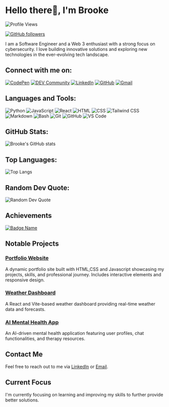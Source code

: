 # Hello there👋, I'm Brooke

![Profile Views](https://komarev.com/ghpvc/?username=brooke2384&color=blueviolet)

[![GitHub followers](https://img.shields.io/github/followers/brooke2384?label=Follow&style=social)](https://github.com/brooke2384)

I am a Software Engineer and a Web 3 enthusiast with a strong focus on cybersecurity. I love building innovative solutions and exploring new technologies in the ever-evolving tech landscape.

## Connect with me on:
[![CodePen](https://img.shields.io/badge/-CodePen-000?&logo=CodePen)](https://codepen.io/brooke2384)
[![DEV Community](https://img.shields.io/badge/-DEV.to-000?&logo=dev.to)](https://dev.to/brooke2384)
[![LinkedIn](https://img.shields.io/badge/-LinkedIn-0077B5?&logo=LinkedIn)](https://www.linkedin.com/in/darlene-b-0b8861236)
[![GitHub](https://img.shields.io/badge/-GitHub-000?&logo=GitHub)](https://github.com/brooke2384)
[![Gmail](https://img.shields.io/badge/-Gmail-D14836?&logo=Gmail)](mailto:darlenebridgete4@gmail.com)

## Languages and Tools:

![Python](https://img.shields.io/badge/-Python-000?&logo=Python)
![JavaScript](https://img.shields.io/badge/-JavaScript-000?&logo=JavaScript)
![React](https://img.shields.io/badge/-React-000?&logo=React)
![HTML](https://img.shields.io/badge/-HTML-000?&logo=HTML5)
![CSS](https://img.shields.io/badge/-CSS-000?&logo=CSS3)
![Tailwind CSS](https://img.shields.io/badge/-Tailwind%20CSS-000?&logo=Tailwind%20CSS)
![Markdown](https://img.shields.io/badge/-Markdown-000?&logo=Markdown)
![Bash](https://img.shields.io/badge/-Bash-000?&logo=GNU-Bash)
![Git](https://img.shields.io/badge/-Git-000?&logo=Git)
![GitHub](https://img.shields.io/badge/-GitHub-000?&logo=GitHub)
![VS Code](https://img.shields.io/badge/-VS%20Code-000?&logo=Visual%20Studio%20Code)

## GitHub Stats:
![Brooke's GitHub stats](https://github-readme-stats.vercel.app/api?username=brooke2384&show_icons=true&theme=radical)

## Top Languages:
![Top Langs](https://github-readme-stats.vercel.app/api/top-langs/?username=brooke2384&layout=compact&theme=radical)

## Random Dev Quote:
![Random Dev Quote](https://quotes-github-readme.vercel.app/api?type=horizontal&theme=radical)

## Achievements
<!-- Badges or Achievements section can be added here -->
[![Badge Name](https://example.com/badge.svg)](https://link_to_your_project_or_profile)

## Notable Projects

### [Portfolio Website](https://darleneportfolio-brooke2384s-projects.vercel.app/)
A dynamic portfolio site built with HTML,CSS and Javascript showcasing my projects, skills, and professional journey. Includes interactive elements and responsive design.

### [Weather Dashboard](https://github.com/brooke2384/weather-dashboard)
A React and Vite-based weather dashboard providing real-time weather data and forecasts.

### [AI Mental Health App](https://github.com/brooke2384/ai-mental-health-app)
An AI-driven mental health application featuring user profiles, chat functionalities, and therapy resources.

## Contact Me
Feel free to reach out to me via [LinkedIn](https://www.linkedin.com/in/darlene-b-0b8861236) or [Email](mailto:darlenebridgete4@gmail.com).

## Current Focus
I'm currently focusing on learning and improving my skills to further provide better solutions.

